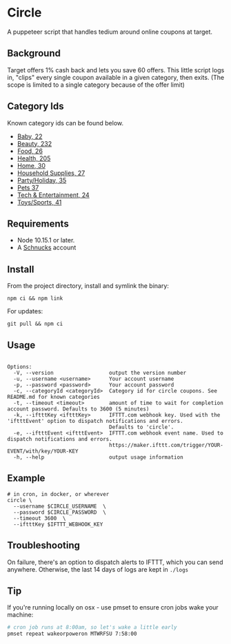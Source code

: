 # Circle

A puppeteer script that handles tedium around online coupons at target.

## Background

Target offers 1% cash back and lets you save 60 offers. This little script logs in, "clips" every single coupon available in a given category, then exits. (The scope is limited to a single category because of the offer limit)

## Category Ids

Known category ids can be found below.

- [Baby, 22](https://circle.target.com/c/coupons/-/22)
- [Beauty, 232](https://circle.target.com/c/coupons/-/32)
- [Food, 26](https://circle.target.com/c/coupons/-/26)
- [Health, 205](https://circle.target.com/c/coupons/-/205)
- [Home, 30](https://circle.target.com/c/coupons/-/30)
- [Household Supplies, 27](https://circle.target.com/c/coupons/-/27)
- [Party/Holiday, 35](https://circle.target.com/c/coupons/-/35)
- [Pets 37](https://circle.target.com/c/coupons/-/37)
- [Tech & Entertainment, 24](https://circle.target.com/c/coupons/-/24)
- [Toys/Sports, 41](https://circle.target.com/c/coupons/-/41)

## Requirements

- Node 10.15.1 or later.
- A [Schnucks](https://nourish.schnucks.com/) account

## Install

From the project directory, install and symlink the binary:

```
npm ci && npm link
```

For updates:

```
git pull && npm ci
```

## Usage

```

Options:
  -V, --version                  output the version number
  -u, --username <username>      Your account username
  -p, --password <password>      Your account password
  -c, --categoryId <categoryId>  Category id for circle coupons. See README.md for known categories
  -t, --timeout <timeout>        amount of time to wait for completion account password. Defaults to 3600 (5 minutes)
  -k, --iftttKey <iftttKey>      IFTTT.com webhook key. Used with the 'iftttEvent' option to dispatch notifications and errors.
                                 Defaults to 'circle'.
  -e, --iftttEvent <iftttEvent>  IFTTT.com webhook event name. Used to dispatch notifications and errors.
                                 https://maker.ifttt.com/trigger/YOUR-EVENT/with/key/YOUR-KEY
  -h, --help                     output usage information
```

## Example

```
# in cron, in docker, or wherever
circle \
  --username $CIRCLE_USERNAME  \
  --password $CIRCLE_PASSWORD  \
  --timeout 3600  \
  --iftttKey $IFTTT_WEBHOOK_KEY
```

## Troubleshooting

On failure, there's an option to dispatch alerts to IFTTT, which you can send anywhere.
Otherwise, the last 14 days of logs are kept in `./logs`

## Tip

If you're running locally on osx - use pmset to ensure cron jobs wake your machine:

```bash
# cron job runs at 8:00am, so let's wake a little early
pmset repeat wakeorpoweron MTWRFSU 7:58:00
```
